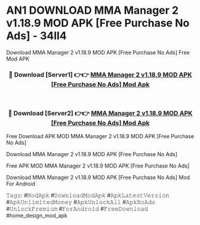 # AN1 DOWNLOAD MMA Manager 2 v1.18.9 MOD APK [Free Purchase No Ads] - 34ll4
Download MMA Manager 2 v1.18.9 MOD APK [Free Purchase No Ads] Free Mod APK

<div align="center">
<h3>🔴 Download [Server1] 👉👉 <a href="https://apk-comot.site?title=MMA_Manager_2_v1.18.9_MOD_APK_[Free_Purchase_No_Ads]">MMA Manager 2 v1.18.9 MOD APK [Free Purchase No Ads] Mod Apk</a></h3><br>

<h3>🔴 Download [Server2] 👉👉 <a href="https://apk-comot.site?title=MMA_Manager_2_v1.18.9_MOD_APK_[Free_Purchase_No_Ads]">MMA Manager 2 v1.18.9 MOD APK [Free Purchase No Ads] Mod Apk</a></h3>
</div>


Free Download APK MOD MMA Manager 2 v1.18.9 MOD APK [Free Purchase No Ads]

Download MMA Manager 2 v1.18.9 MOD APK [Free Purchase No Ads] 

Free APK MOD MMA Manager 2 v1.18.9 MOD APK [Free Purchase No Ads] 

Download MMA Manager 2 v1.18.9 MOD APK [Free Purchase No Ads] Mod For Android

𝚃𝚊𝚐𝚜: #𝙼𝚘𝚍𝙰𝚙𝚔 #𝙳𝚘𝚠𝚗𝚕𝚘𝚊𝚍𝙼𝚘𝚍𝙰𝚙𝚔 #𝙰𝚙𝚔𝙻𝚊𝚝𝚎𝚜𝚝𝚅𝚎𝚛𝚜𝚒𝚘𝚗 #𝙰𝚙𝚔𝚄𝚗𝚕𝚒𝚖𝚒𝚝𝚎𝚍𝙼𝚘𝚗𝚎𝚢 #𝙰𝚙𝚔𝚄𝚗𝚕𝚘𝚌𝚔𝙰𝚕𝚕 #𝙰𝚙𝚔𝙽𝚘𝙰𝚍𝚜 #𝚄𝚗𝚕𝚘𝚌𝚔𝙿𝚛𝚎𝚖𝚒𝚞𝚖 #𝙵𝚘𝚛𝙰𝚗𝚍𝚛𝚘𝚒𝚍 #𝙵𝚛𝚎𝚎𝙳𝚘𝚠𝚗𝚕𝚘𝚊𝚍 #home_design_mod_apk